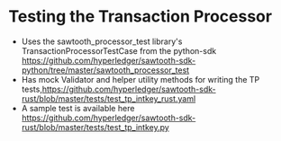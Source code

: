 # Testing the Transaction Processor

- Uses the sawtooth_processor_test library's TransactionProcessorTestCase from the python-sdk https://github.com/hyperledger/sawtooth-sdk-python/tree/master/sawtooth_processor_test
- Has mock Validator and helper utility methods for writing the TP tests,https://github.com/hyperledger/sawtooth-sdk-rust/blob/master/tests/test_tp_intkey_rust.yaml
- A sample test is available here https://github.com/hyperledger/sawtooth-sdk-rust/blob/master/tests/test_tp_intkey.py
